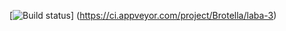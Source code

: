[![Build status](https://ci.appveyor.com/api/projects/status/l0nwebsyxwcc3lcs?svg=true)]
(https://ci.appveyor.com/project/Brotella/laba-3)
